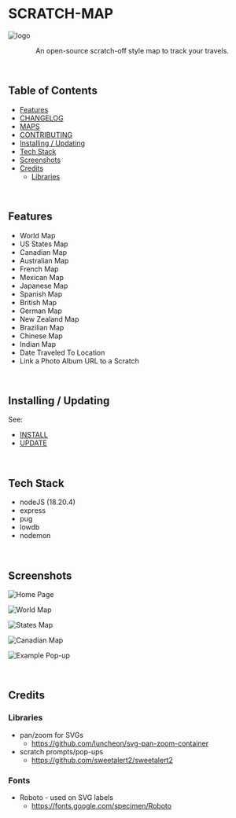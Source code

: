 # SCRATCH-MAP

![logo](https://user-images.githubusercontent.com/11009228/201435148-647ed019-7cec-4e75-bce9-a4d1972fb4e9.jpg)

<p style="text-align: center;">An open-source scratch-off style map to track your travels.</p>

<br />

## Table of Contents
  - [Features](#features)
  - [CHANGELOG](docs/CHANGELOG.md)
  - [MAPS](docs/MAPS.md)
  - [CONTRIBUTING](CONTRIBUTING.md)
  - [Installing / Updating](#installing--updating)
  - [Tech Stack](#tech-stack)
  - [Screenshots](#screenshots)
  - [Credits](#credits)
    - [Libraries](#libraries)

<br />

## Features
  - World Map
  - US States Map
  - Canadian Map
  - Australian Map
  - French Map
  - Mexican Map
  - Japanese Map
  - Spanish Map
  - British Map
  - German Map
  - New Zealand Map
  - Brazilian Map
  - Chinese Map
  - Indian Map
  - Date Traveled To Location
  - Link a Photo Album URL to a Scratch

<br />

## Installing / Updating

See:
  - [INSTALL](docs/INSTALL.md)
  - [UPDATE](docs/UPDATE.md)

<br />

## Tech Stack
- nodeJS (18.20.4)
- express
- pug
- lowdb
- nodemon

<br />

## Screenshots

![Home Page](https://user-images.githubusercontent.com/11009228/201794201-dcff2e3c-027e-45da-9379-6ee855838a14.png)

![World Map](https://user-images.githubusercontent.com/11009228/201389466-269d0fe5-88e0-42d6-bd9e-fe1fe79befb8.png)

![States Map](https://user-images.githubusercontent.com/11009228/201389708-1e3643a1-1cf6-4f23-98ec-e34a72acafd0.png)

![Canadian Map](https://user-images.githubusercontent.com/11009228/201794259-20e3f9b5-b126-4c8d-8cb0-820b6f16da0a.png)

![Example Pop-up](https://user-images.githubusercontent.com/11009228/201492766-4c1a7614-6d48-411f-90e4-97ac9a6f4ca1.png)

<br />

## Credits

### Libraries
- pan/zoom for SVGs
  - https://github.com/luncheon/svg-pan-zoom-container
- scratch prompts/pop-ups
  - https://github.com/sweetalert2/sweetalert2

### Fonts
- Roboto - used on SVG labels
  - https://fonts.google.com/specimen/Roboto
